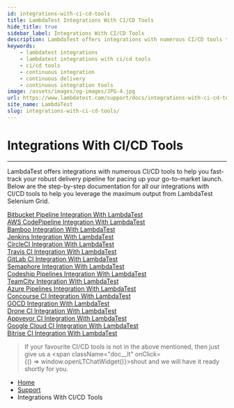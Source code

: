 ```yaml
---
id: integrations-with-ci-cd-tools
title: LambdaTest Integrations With CI/CD Tools
hide_title: true
sidebar_label: Integrations With CI/CD Tools 
description: LambdaTest offers integrations with numerous CI/CD tools to help you fast-track your robust delivery pipeline for pacing up your go-to-market launch. 
keywords:
    - lambdatest integrations
    - lambdatest integrations with ci/cd tools
    - ci/cd tools
    - continuous integration
    - continuous delivery
    - continuous integration tools
image: /assets/images/og-images/JPG-4.jpg
url: https://www.lambdatest.com/support/docs/integrations-with-ci-cd-tools/
site_name: LambdaTest
slug: integrations-with-ci-cd-tools/
---
```


<script type="application/ld+json"
      dangerouslySetInnerHTML={{ __html: JSON.stringify({
       "@context": "https://schema.org",
        "@type": "BreadcrumbList",
        "itemListElement": [{
          "@type": "ListItem",
          "position": 1,
          "name": "Home",
          "item": "https://www.lambdatest.com"
        },{
          "@type": "ListItem",
          "position": 2,
          "name": "Support",
          "item": "https://www.lambdatest.com/support/docs/"
        },{
          "@type": "ListItem",
          "position": 3,
          "name": "Integrations With CI/CD Tools",
          "item": "https://www.lambdatest.com/support/docs/integrations-with-ci-cd-tools/"
        }]
      })
    }}
></script>

# Integrations With CI/CD Tools
***
LambdaTest offers integrations with numerous CI/CD tools to help you fast-track your robust delivery pipeline for pacing up your go-to-market launch. Below are the step-by-step documentation for all our integrations with CI/CD tools to help you leverage the maximum output from LambdaTest Selenium Grid.

<div className="download_btn mb-10">
<a href="https://www.lambdatest.com/support/docs/bitbucket-pipelines-integration-with-lambdatest/">Bitbucket Pipeline Integration With LambdaTest</a>
</div>

<div className="download_btn mb-10">
<a href="https://www.lambdatest.com/support/docs/aws-codepipeline-integration-with-lambdatest/">AWS CodePipeline Integration With LambdaTest</a>
</div>

<div className="download_btn mb-10">
<a href="https://www.lambdatest.com/support/docs/bamboo-integration-with-lambdatest/">Bamboo Integration With LambdaTest</a>
</div>

<div className="download_btn mb-10">
<a href="https://www.lambdatest.com/support/docs/jenkins-with-lambdatest/">Jenkins Integration With LambdaTest</a>
</div>

<div className="download_btn mb-10">
<a href="https://www.lambdatest.com/support/docs/circleci-integration-with-lambdatest/">CircleCI Integration With LambdaTest</a>
</div>

<div className="download_btn mb-10">
<a href="https://www.lambdatest.com/support/docs/travis-ci-with-lambdatest/">Travis CI Integration With LambdaTest</a>
</div>

<div className="download_btn mb-10">
<a href="https://www.lambdatest.com/support/docs/gitlab-ci-integration-with-lambdatest/">GitLab CI Integration With LambdaTest</a>
</div>

<div className="download_btn mb-10">
<a href="https://www.lambdatest.com/support/docs/semaphore-integration-with-lambdatest/">Semaphore Integration With LambdaTest</a>
</div>

<div className="download_btn mb-10">
<a href="https://www.lambdatest.com/support/docs/codeship-integration-with-lambdatest/">Codeship Pipelines Integration With LambdaTest</a>
</div>

<div className="download_btn mb-10">
<a href="https://www.lambdatest.com/support/docs/teamcity-integration-with-lambdatest/">TeamCity Integration With LambdaTest</a>
</div>

<div className="download_btn mb-10">
<a href="https://www.lambdatest.com/support/docs/integrate-azure-pipelines-with-lambdatest/">Azure Pipelines Integration With LambdaTest</a>
</div>

<div className="download_btn mb-10">
<a href="https://www.lambdatest.com/support/docs/selenium-testing-with-concourse-ci-and-lambdatest/">Concourse CI Integration With LambdaTest</a>
</div>

<div className="download_btn mb-10">
<a href="https://www.lambdatest.com/support/docs/gocd-integration-with-lambdatest/">GOCD Integration With LambdaTest</a>
</div>

<div className="download_btn mb-10">
<a href="https://www.lambdatest.com/support/docs/drone-ci-integration-with-lambdatest/">Drone CI Integration With LambdaTest</a>
</div>

<div className="download_btn mb-10">
<a href="https://www.lambdatest.com/support/docs/appveyor-ci-integration/">Appveyor CI Integration With LambdaTest</a>
</div>

<div className="download_btn mb-10">
<a href="https://www.lambdatest.com/support/docs/google-cloud-ci-integration/">Google Cloud CI Integration With LambdaTest</a>
</div>

<div className="download_btn mb-10">
<a href="https://www.lambdatest.com/support/docs/bitrise-integration/">Bitrise CI Integration With LambdaTest</a>
</div>

>If your favourite CI/CD tools is not in the above mentioned, then just give us a <span className="doc__lt" onClick={() => window.openLTChatWidget()}>shout</span> and we will have it ready shortly for you.

<nav aria-label="breadcrumbs">
  <ul className="breadcrumbs">
    <li className="breadcrumbs__item">
      <a className="breadcrumbs__link" target="_self" href="https://www.lambdatest.com">
        Home
      </a>
    </li>
    <li className="breadcrumbs__item">
      <a className="breadcrumbs__link" target="_self" href="https://www.lambdatest.com/support/docs/">
        Support
      </a>
    </li>
    <li className="breadcrumbs__item breadcrumbs__item--active">
      <span className="breadcrumbs__link">
       Integrations With CI/CD Tools
      </span>
    </li>
  </ul>
</nav>